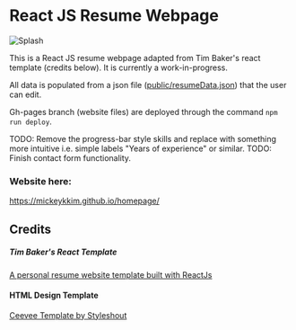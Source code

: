 # React JS Resume Webpage

![Splash](https://imgur.com/YC9YIZW.png)

This is a React JS resume webpage adapted from Tim Baker's react template (credits below). It is currently a work-in-progress.

All data is populated from a json file (<a href="https://github.com/mickeykkim/homepage/blob/master/public/resumeData.json">public/resumeData.json</a>) that the user can edit.

Gh-pages branch (website files) are deployed through the command `npm run deploy`.

TODO: Remove the progress-bar style skills and replace with something more intuitive i.e. simple labels "Years of experience" or similar.
TODO: Finish contact form functionality.

### Website here: 
https://mickeykkim.github.io/homepage/

## Credits
##### Tim Baker's React Template
<a href="https://github.com/tbakerx/react-resume-template">A personal resume website template built with ReactJs</a>

#### HTML Design Template
<a href="https://www.styleshout.com/free-templates/ceevee/">Ceevee Template by Styleshout</a>